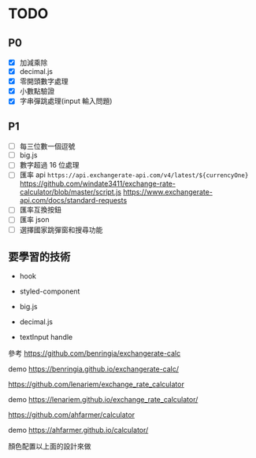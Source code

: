 # TODO

## P0

- [x] 加減乘除
- [x] decimal.js
- [x] 零開頭數字處理
- [x] 小數點驗證
- [x] 字串彈跳處理(input 輸入問題)

## P1

- [ ] 每三位數一個逗號
- [ ] big.js
- [ ] 數字超過 16 位處理
- [ ] 匯率 api `https://api.exchangerate-api.com/v4/latest/${currencyOne}` https://github.com/windate3411/exchange-rate-calculator/blob/master/script.js
      https://www.exchangerate-api.com/docs/standard-requests
- [ ] 匯率互換按鈕
- [ ] 匯率 json
- [ ] 選擇國家跳彈窗和搜尋功能

## 要學習的技術

- hook

- styled-component

- big.js

- decimal.js

- textInput handle

參考
https://github.com/benringia/exchangerate-calc

demo https://benringia.github.io/exchangerate-calc/

https://github.com/lenariem/exchange_rate_calculator

demo https://lenariem.github.io/exchange_rate_calculator/

https://github.com/ahfarmer/calculator

demo https://ahfarmer.github.io/calculator/

顏色配置以上面的設計來做
